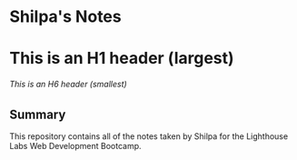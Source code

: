 # Shilpa's Notes
# This is an H1 header (largest)
###### This is an H6 header (smallest)


## Summary 

This repository contains all of the notes taken by Shilpa for the Lighthouse Labs Web Development Bootcamp.